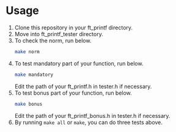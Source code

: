 # Usage
1. Clone this repository in your ft_printf directory.
2. Move into ft_printf_tester directory.
3. To check the norm, run below.
	```sh
	make norm
	```
4. To test mandatory part of your function, run below.
	```sh
	make mandatory
	```
	Edit the path of your ft_printf.h in tester.h if necessary.
5. To test bonus part of your function, run below.
	```sh
	make bonus
	```
	Edit the path of your ft_printf_bonus.h in tester.h if necessary.
6. By running `make all` or `make`, you can do three tests above.
